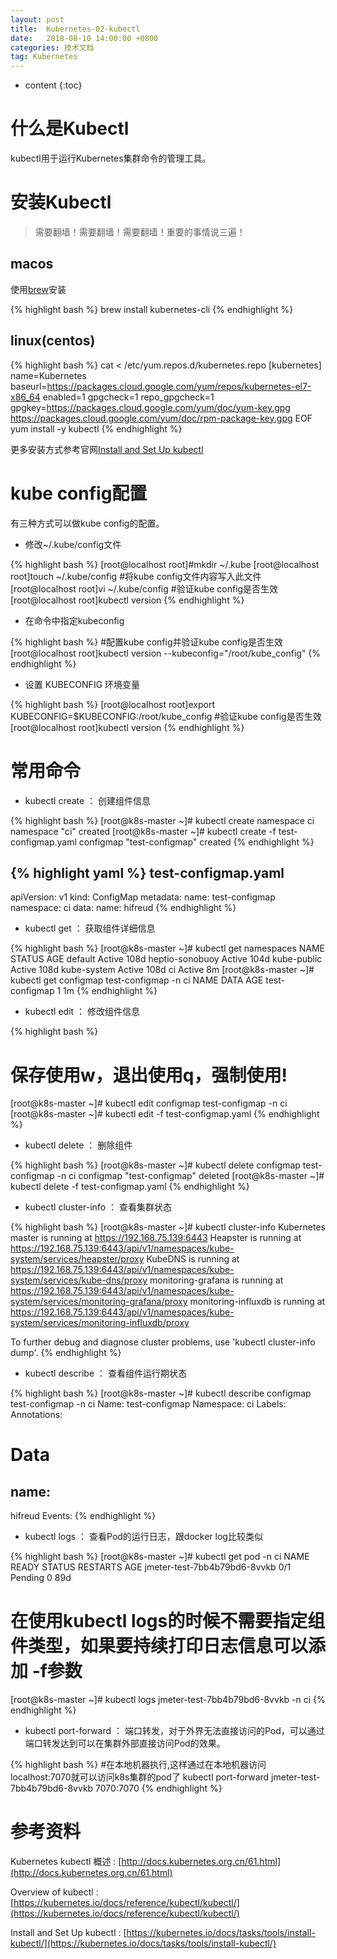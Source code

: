 ```yaml
---
layout: post
title:  Kubernetes-02-kubectl
date:   2018-08-10 14:00:00 +0800
categories: 技术文档
tag: Kubernetes
---
```


* content
{:toc}


什么是Kubectl
==============

kubectl用于运行Kubernetes集群命令的管理工具。

安装Kubectl
==============

> 需要翻墙！需要翻墙！需要翻墙！重要的事情说三遍！

macos
--------------

使用[brew](https://brew.sh/)安装

{% highlight bash %}
brew install kubernetes-cli
{% endhighlight %}

linux(centos)
--------------

{% highlight bash %}
cat <<EOF > /etc/yum.repos.d/kubernetes.repo
[kubernetes]
name=Kubernetes
baseurl=https://packages.cloud.google.com/yum/repos/kubernetes-el7-x86_64
enabled=1
gpgcheck=1
repo_gpgcheck=1
gpgkey=https://packages.cloud.google.com/yum/doc/yum-key.gpg https://packages.cloud.google.com/yum/doc/rpm-package-key.gpg
EOF
yum install -y kubectl
{% endhighlight %}

更多安装方式参考官网[Install and Set Up kubectl](https://kubernetes.io/docs/tasks/tools/install-kubectl/)


kube config配置
==============

有三种方式可以做kube config的配置。

+ 修改~/.kube/config文件

{% highlight bash %}
[root@localhost root]#mkdir ~/.kube
[root@localhost root]touch ~/.kube/config
#将kube config文件内容写入此文件
[root@localhost root]vi ~/.kube/config
#验证kube config是否生效
[root@localhost root]kubectl version
{% endhighlight %}

+ 在命令中指定kubeconfig

{% highlight bash %}
#配置kube config并验证kube config是否生效
[root@localhost root]kubectl version --kubeconfig="/root/kube_config"
{% endhighlight %}

+ 设置 KUBECONFIG 环境变量

{% highlight bash %}
[root@localhost root]export  KUBECONFIG=$KUBECONFIG:/root/kube_config
#验证kube config是否生效
[root@localhost root]kubectl version
{% endhighlight %}


常用命令
==============

+ kubectl create ： 创建组件信息

{% highlight bash %}
[root@k8s-master ~]# kubectl create namespace ci
namespace "ci" created
[root@k8s-master ~]# kubectl create -f test-configmap.yaml
configmap "test-configmap" created
{% endhighlight %}

{% highlight yaml %}
test-configmap.yaml
-------------------
apiVersion: v1
kind: ConfigMap
metadata:
  name: test-configmap
  namespace: ci
data:
  name: hifreud
{% endhighlight %}

+ kubectl get ： 获取组件详细信息

{% highlight bash %}
[root@k8s-master ~]# kubectl get namespaces
NAME              STATUS    AGE
default           Active    108d
heptio-sonobuoy   Active    104d
kube-public       Active    108d
kube-system       Active    108d
ci                Active    8m
[root@k8s-master ~]# kubectl get configmap test-configmap -n ci
NAME             DATA      AGE
test-configmap   1         1m
{% endhighlight %}

+ kubectl edit ： 修改组件信息

{% highlight bash %}
# 保存使用w，退出使用q，强制使用!
[root@k8s-master ~]# kubectl edit configmap test-configmap -n ci
[root@k8s-master ~]# kubectl edit -f test-configmap.yaml
{% endhighlight %}

+ kubectl delete ： 删除组件

{% highlight bash %}
[root@k8s-master ~]# kubectl delete configmap test-configmap -n ci
configmap "test-configmap" deleted
[root@k8s-master ~]# kubectl delete -f test-configmap.yaml
{% endhighlight %}

+ kubectl cluster-info ： 查看集群状态

{% highlight bash %}
[root@k8s-master ~]# kubectl cluster-info
Kubernetes master is running at https://192.168.75.139:6443
Heapster is running at https://192.168.75.139:6443/api/v1/namespaces/kube-system/services/heapster/proxy
KubeDNS is running at https://192.168.75.139:6443/api/v1/namespaces/kube-system/services/kube-dns/proxy
monitoring-grafana is running at https://192.168.75.139:6443/api/v1/namespaces/kube-system/services/monitoring-grafana/proxy
monitoring-influxdb is running at https://192.168.75.139:6443/api/v1/namespaces/kube-system/services/monitoring-influxdb/proxy

To further debug and diagnose cluster problems, use 'kubectl cluster-info dump'.
{% endhighlight %}

+ kubectl describe ： 查看组件运行期状态

{% highlight bash %}
[root@k8s-master ~]# kubectl describe configmap test-configmap -n ci
Name:         test-configmap
Namespace:    ci
Labels:       <none>
Annotations:  <none>

Data
====
name:
----
hifreud
Events:  <none>
{% endhighlight %}

+ kubectl logs ： 查看Pod的运行日志，跟docker log比较类似

{% highlight bash %}
[root@k8s-master ~]# kubectl get pod -n ci
NAME                           READY     STATUS    RESTARTS   AGE
jmeter-test-7bb4b79bd6-8vvkb   0/1       Pending   0          89d
# 在使用kubectl logs的时候不需要指定组件类型，如果要持续打印日志信息可以添加 -f参数
[root@k8s-master ~]# kubectl logs jmeter-test-7bb4b79bd6-8vvkb -n ci
{% endhighlight %}

+ kubectl port-forward ： 端口转发，对于外界无法直接访问的Pod，可以通过端口转发达到可以在集群外部直接访问Pod的效果。

{% highlight bash %}
#在本地机器执行,这样通过在本地机器访问localhost:7070就可以访问k8s集群的pod了
kubectl port-forward jmeter-test-7bb4b79bd6-8vvkb 7070:7070 
{% endhighlight %}


参考资料
==============

Kubernetes kubectl 概述 : [http://docs.kubernetes.org.cn/61.html](http://docs.kubernetes.org.cn/61.html)

Overview of kubectl : [https://kubernetes.io/docs/reference/kubectl/kubectl/](https://kubernetes.io/docs/reference/kubectl/kubectl/)

Install and Set Up kubectl : [https://kubernetes.io/docs/tasks/tools/install-kubectl/](https://kubernetes.io/docs/tasks/tools/install-kubectl/)